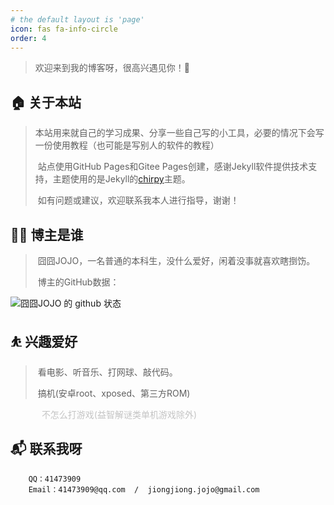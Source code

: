 ```yaml
---
# the default layout is 'page'
icon: fas fa-info-circle
order: 4
---
```

> 欢迎来到我的博客呀，很高兴遇见你！🤝

## 🏠 关于本站

> ​        本站用来就自己的学习成果、分享一些自己写的小工具，必要的情况下会写一份使用教程（也可能是写别人的软件的教程）
>
> ​        站点使用GitHub Pages和Gitee Pages创建，感谢Jekyll软件提供技术支持，主题使用的是Jekyll的[chirpy](https://github.com/cotes2020/jekyll-theme-chirpy)主题。
>
> ​        如有问题或建议，欢迎联系我本人进行指导，谢谢！

## 👨‍💻 博主是谁

> ​        囧囧JOJO，一名普通的本科生，没什么爱好，闲着没事就喜欢瞎捯饬。
>
> ​        博主的GitHub数据：

![囧囧JOJO 的 github 状态](https://github-readme-stats.vercel.app/api?username=jiongjiongjojo&count_private=true&show_icons=true&locale=cn&hide=contribs)

## ⛹ 兴趣爱好

> ​        看电影、听音乐、打网球、敲代码。
> 
> ​        搞机(安卓root、xposed、第三方ROM)

<font color=#C4C4C4>&emsp; &emsp; &emsp;不怎么打游戏(益智解谜类单机游戏除外) </font>

## 📬 联系我呀

        QQ：41473909
        Email：41473909@qq.com  /  jiongjiong.jojo@gmail.com

